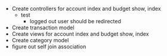 * Create controllers for account index and budget show, index
  * test
    * logged out user should be redirected
* Create transaction model
* Create views for account index and budget show, index
* Create category model
 * figure out self join association

